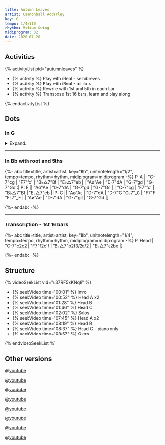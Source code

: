 ```yaml
---
title: Autumn Leaves
artist: Cannonball Adderley
key: G
tempo: 1/4=110
rhythm: Medium Swing
midiprogram: 32
date: 2020-07-20
---
```


## Activities

{% activityList pid="autumnleaves" %}

- {% activity %} Play with iReal - semibreves
- {% activity %} Play with iReal - minims
- {% activity %} Rewrite with 1st and 5th in each bar
- {% activity %} Transpose 1st 16 bars, learn and play along

{% endactivityList %}

## Dots

### In G

<details>
<summary>Expand...</summary>
<!-- prettier-ignore -->
{%- abc title=title, artist=artist, key=key,unitnotelength=1, tempo=tempo, rhythm=rhythm,  midiprogram=midiprogram -%}
P: A
|: "A-7"A | "D7"d | "G△7"G | "C△7"c |
| "F♯ø"F | "B-7"B | "E-7"E | "E-7"E :|
P: B
|| "F♯ø"F | "B-7"B | "E-7"E | "E-7"E |
| "A-7"A | "D7"d | "G△7"G | "C△7"c ||
P: C
|| "F♯ø"F | "B-7"B | "E-7"E/2 "E♭7"_E/2 | "D7"D/2 "D♭7"_D/2 |
| "F♯ø"F | "B-7"B | "E-7"E | "E-7"E |]

{%- endabc -%}

</details>

---

### In Bb with root and 5ths

<!-- prettier-ignore -->
{%- abc title=title, artist=artist, key="Bb", unitnotelength="1/2", tempo=tempo, rhythm=rhythm,  midiprogram=midiprogram -%}
P: A
|: "C-7"cg | "F7"fc' | "B♭△7"Bf | "E♭△7"eb |
| "Aø"Ae | "D-7"dA | "G-7"gd | "G-7"Gd :|
P: B
|| "Aø"Ae | "D-7"dA | "G-7"gd | "G-7"Gd |
| "C-7"cg | "F7"fc' | "B♭△7"Bf | "E♭△7"eb ||
P: C
|| "Aø"Ae | "D-7"dA | "G-7"G "G♭7"_G | "F7"F "F♭7"_F |
| "Aø"Ae | "D-7"dA | "G-7"gd | "G-7"Gd |]

{%- endabc -%}

---

### Transcription - 1st 16 bars

<!-- prettier-ignore -->
{%- abc title=title, artist=artist, key="Bb", unitnotelength="1/4", tempo=tempo, rhythm=rhythm,  midiprogram=midiprogram -%}
P: Head
| "C-7"c2c2 | "F7"f2c'f | "B♭△7"b2f3/2d/2 | "E♭△7"e2be |]

{%- endabc -%}

## Structure

{% videoSeekList vid="u37RF5xKNq8" %}

- {% seekVideo time="00:01" %} Intro
- {% seekVideo time="00:52" %} Head A x2
- {% seekVideo time="01:28" %} Head B
- {% seekVideo time="01:46" %} Head C
- {% seekVideo time="02:02" %} Solos
- {% seekVideo time="07:45" %} Head A x2
- {% seekVideo time="08:19" %} Head B
- {% seekVideo time="08:37" %} Head C - piano only
- {% seekVideo time="08:57" %} Outro

{% endvideoSeekList %}

## Other versions

@[youtube](xXBNlApwh0c)

@[youtube](Q9vZ3hHyJL8)

@[youtube](xnW9wNN_IVg)

@[youtube](DsKBnkI_6Tk)

@[youtube](Gsz3mrnIBd0)

@[youtube](Gnp58oepHUQ)

@[youtube](rsz6TE6t7-A)

@[youtube](5jiXQmWBXbY)
